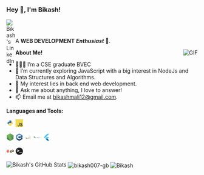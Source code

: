 <h3 title="hehehe"> Hey 👋, I'm Bikash!</h3>

<a href="https://www.linkedin.com/in/bikashmali">
  <img align="left" alt="Bikash's LinkedIn" width="24px" src="https://cdn.jsdelivr.net/npm/simple-icons@v3/icons/linkedin.svg" />
</a>


<br />
<br />

A **WEB DEVELOPMENT** ***Enthusiast*** 🚀.
 

  <img align="right" alt="GIF" src="https://i.pinimg.com/originals/e4/26/70/e426702edf874b181aced1e2fa5c6cde.gif" />

**About Me!**

- 👨🏽‍💻 I’m a CSE graduate BVEC
- 🌱 I’m currently exploring JavaScript with a big interest in NodeJs and Data Structures and Algorithms. 
- 🤔 My interest lies in back end web development.
- 💬 Ask me about anything, I love to answer!
- 📫 Email me at [bikashmali12@gmail.com](mailto:bikashmali12@gmail.com).



**Languages and Tools:**  


<code><img height="20" src="https://raw.githubusercontent.com/github/explore/80688e429a7d4ef2fca1e82350fe8e3517d3494d/topics/python/python.png"></code>
<code><img height="20" src="https://raw.githubusercontent.com/github/explore/80688e429a7d4ef2fca1e82350fe8e3517d3494d/topics/javascript/javascript.png"></code>

<code><img height="20" src="https://raw.githubusercontent.com/github/explore/80688e429a7d4ef2fca1e82350fe8e3517d3494d/topics/nodejs/nodejs.png"></code>
<code><img height="20" src="https://raw.githubusercontent.com/github/explore/80688e429a7d4ef2fca1e82350fe8e3517d3494d/topics/cpp/cpp.png"></code>
<code><img height="20" src="https://raw.githubusercontent.com/github/explore/80688e429a7d4ef2fca1e82350fe8e3517d3494d/topics/mysql/mysql.png"></code>
<code><img height="20" src="https://raw.githubusercontent.com/github/explore/80688e429a7d4ef2fca1e82350fe8e3517d3494d/topics/mongodb/mongodb.png"></code>
<code><img height="20" src="https://raw.githubusercontent.com/github/explore/80688e429a7d4ef2fca1e82350fe8e3517d3494d/topics/flutter/flutter.png"></code>

<code><img height="20" src="https://raw.githubusercontent.com/github/explore/80688e429a7d4ef2fca1e82350fe8e3517d3494d/topics/git/git.png"></code>
<code><img height="20" src="https://raw.githubusercontent.com/github/explore/80688e429a7d4ef2fca1e82350fe8e3517d3494d/topics/terminal/terminal.png"></code>

<img src="https://github-readme-stats.vercel.app/api?username=bikash007-gb&show_icons=true&hide_border=true&count_private=true&theme=shades-of-purple&icon_color=fad000" alt="Bikash's GitHub Stats">
<img align="center" src="https://github-readme-streak-stats.herokuapp.com/?user=bikash007-gb&count_private=true&theme=radical" alt="bikash007-gb" />
<img align="center" width=500 src="https://github-readme-stats.vercel.app/api/top-langs/?username=bikash007-gb&count_private=true&theme=radical" alt="Bikash" />

